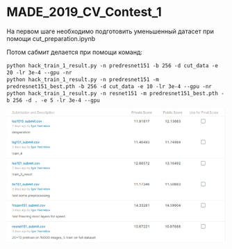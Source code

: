 # MADE_2019_CV_Contest_1

На первом шаге необходимо подготовить уменьшенный датасет при помощи cut_preparation.ipynb

Потом сабмит делается при помощи команд:
```
python hack_train_1_result.py -n predresnet151 -b 256 -d cut_data -e 20 -lr 3e-4 --gpu -nr
python hack_train_1_result.py -n predresnet151 -m predresnet151_best.pth -b 256 -d cut_data -e 10 -lr 3e-4 --gpu -nr
python hack_train_1_result.py -n resnet151 -m predresnet151_best.pth -b 256 -d . -e 5 -lr 3e-4 --gpu
```
![screenshot](https://github.com/Ingvar-Y/MADE_2019_CV_Contest_1/blob/master/screenshot.png)
